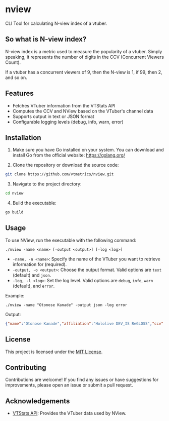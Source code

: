 # nview

CLI Tool for calculating N-view index of a vtuber.

## So what is N-view index?

N-view index is a metric used to measure the popularity of a vtuber. Simply speaking, it represents the number of digits in the CCV (Concurrent Viewers Count).

If a vtuber has a concurrent viewers of 9, then the N-view is 1, if 99, then 2, and so on.

## Features

- Fetches VTuber information from the VTStats API
- Computes the CCV and NView based on the VTuber's channel data
- Supports output in text or JSON format
- Configurable logging levels (debug, info, warn, error)

## Installation

1. Make sure you have Go installed on your system. You can download and install Go from the official website: <https://golang.org/>

2. Clone the repository or download the source code:

```bash
git clone https://github.com/vtmetrics/nview.git
```

3. Navigate to the project directory:

```bash
cd nview
```

4. Build the executable:

```bash
go build
```

## Usage

To use NView, run the executable with the following command:

```
./nview -name <name> [-output <output>] [-log <log>]
```

- `-name, -n <name>`: Specify the name of the VTuber you want to retrieve information for (required).
- `-output, -o <output>`: Choose the output format. Valid options are `text` (default) and `json`.
- `-log, -l <log>`: Set the log level. Valid options are `debug`, `info`, `warn` (default), and `error`.

Example:

```
./nview -name "Otonose Kanade" -output json -log error
```

Output:

```json
{"name":"Otonose Kanade","affiliation":"Hololive DEV_IS ReGLOSS","ccv":4961,"n_view":4}
```

## License

This project is licensed under the [MIT License](LICENSE).

## Contributing

Contributions are welcome! If you find any issues or have suggestions for improvements, please open an issue or submit a pull request.

## Acknowledgements

- [VTStats API](https://github.com/vtstats/server/): Provides the VTuber data used by NView.